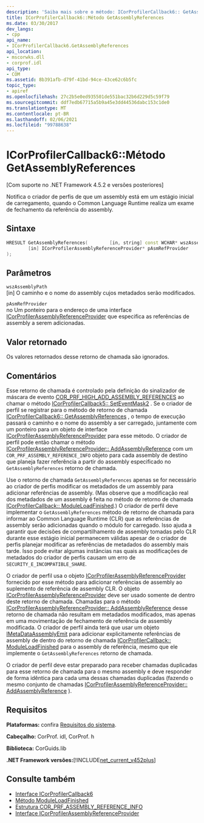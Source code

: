 ```yaml
---
description: 'Saiba mais sobre o método: ICorProfilerCallback6:: GetAssemblyReferences'
title: ICorProfilerCallback6::Método GetAssemblyReferences
ms.date: 03/30/2017
dev_langs:
- cpp
api_name:
- ICorProfilerCallback6.GetAssemblyReferences
api_location:
- mscorwks.dll
- corprof.idl
api_type:
- COM
ms.assetid: 8b391afb-d79f-41bd-94ce-43ce62c6b5fc
topic_type:
- apiref
ms.openlocfilehash: 27c2b5e0ed935501de551bac32b6d229d5c59f79
ms.sourcegitcommit: ddf7edb67715a5b9a45e3dd44536dabc153c1de0
ms.translationtype: MT
ms.contentlocale: pt-BR
ms.lasthandoff: 02/06/2021
ms.locfileid: "99788638"
---
```

# <a name="icorprofilercallback6getassemblyreferences-method"></a>ICorProfilerCallback6::Método GetAssemblyReferences

[Com suporte no .NET Framework 4.5.2 e versões posteriores]  
  
 Notifica o criador de perfis de que um assembly está em um estágio inicial de carregamento, quando o Common Language Runtime realiza um exame de fechamento da referência do assembly.  
  
## <a name="syntax"></a>Sintaxe  
  
```cpp
HRESULT GetAssemblyReferences(        [in, string] const WCHAR* wszAssemblyPath,  
        [in] ICorProfilerAssemblyReferenceProvider* pAsmRefProvider  
);  
```  
  
## <a name="parameters"></a>Parâmetros  

 `wszAssemblyPath`  
 [in] O caminho e o nome do assembly cujos metadados serão modificados.  
  
 `pAsmRefProvider`  
 no Um ponteiro para o endereço de uma interface [ICorProfilerAssemblyReferenceProvider](icorprofilerassemblyreferenceprovider-interface.md) que especifica as referências de assembly a serem adicionadas.  
  
## <a name="return-value"></a>Valor retornado  

 Os valores retornados desse retorno de chamada são ignorados.  
  
## <a name="remarks"></a>Comentários  

 Esse retorno de chamada é controlado pela definição do sinalizador de máscara de evento [COR_PRF_HIGH_ADD_ASSEMBLY_REFERENCES](cor-prf-high-monitor-enumeration.md) ao chamar o método [ICorProfilerCallback5:: SetEventMask2](icorprofilerinfo5-seteventmask2-method.md) . Se o criador de perfil se registrar para o método de retorno de chamada [ICorProfilerCallback6:: GetAssemblyReferences](icorprofilercallback6-getassemblyreferences-method.md) , o tempo de execução passará o caminho e o nome do assembly a ser carregado, juntamente com um ponteiro para um objeto de interface [ICorProfilerAssemblyReferenceProvider](icorprofilerassemblyreferenceprovider-interface.md) para esse método. O criador de perfil pode então chamar o método [ICorProfilerAssemblyReferenceProvider:: AddAssemblyReference](icorprofilerassemblyreferenceprovider-addassemblyreference-method.md) com um `COR_PRF_ASSEMBLY_REFERENCE_INFO` objeto para cada assembly de destino que planeja fazer referência a partir do assembly especificado no `GetAssemblyReferences` retorno de chamada.  
  
 Use o retorno de chamada `GetAssemblyReferences` apenas se for necessário ao criador de perfis modificar os metadados de um assembly para adicionar referências de assembly. (Mas observe que a modificação real dos metadados de um assembly é feita no método de retorno de chamada [ICorProfilerCallback:: ModuleLoadFinished](icorprofilercallback-moduleloadfinished-method.md).) O criador de perfil deve implementar o `GetAssemblyReferences` método de retorno de chamada para informar ao Common Language Runtime (CLR) que as referências de assembly serão adicionadas quando o módulo for carregado.  Isso ajuda a garantir que decisões de compartilhamento de assembly tomadas pelo CLR durante esse estágio inicial permanecem válidas apesar de o criador de perfis planejar modificar as referências de metadados do assembly mais tarde.  Isso pode evitar algumas instâncias nas quais as modificações de metadados do criador de perfis causam um erro de `SECURITY_E_INCOMPATIBLE_SHARE`.  
  
 O criador de perfil usa o objeto [ICorProfilerAssemblyReferenceProvider](icorprofilerassemblyreferenceprovider-interface.md) fornecido por esse método para adicionar referências de assembly ao suplemento de referência de assembly CLR.  O objeto [ICorProfilerAssemblyReferenceProvider](icorprofilerassemblyreferenceprovider-interface.md) deve ser usado somente de dentro deste retorno de chamada. Chamadas para o método [ICorProfilerAssemblyReferenceProvider:: AddAssemblyReference](icorprofilerassemblyreferenceprovider-addassemblyreference-method.md) desse retorno de chamada não resultam em metadados modificados, mas apenas em uma movimentação de fechamento de referência de assembly modificada. O criador de perfil ainda terá que usar um objeto [IMetaDataAssemblyEmit](../metadata/imetadataassemblyemit-interface.md) para adicionar explicitamente referências de assembly de dentro do retorno de chamada [ICorProfilerCallback:: ModuleLoadFinished](icorprofilercallback-moduleloadfinished-method.md) para o assembly de referência, mesmo que ele implemente o `GetAssemblyReferences` retorno de chamada.  
  
 O criador de perfil deve estar preparado para receber chamadas duplicadas para esse retorno de chamada para o mesmo assembly e deve responder de forma idêntica para cada uma dessas chamadas duplicadas (fazendo o mesmo conjunto de chamadas [ICorProfilerAssemblyReferenceProvider:: AddAssemblyReference](icorprofilerassemblyreferenceprovider-addassemblyreference-method.md) ).  
  
## <a name="requirements"></a>Requisitos  

 **Plataformas:** confira [Requisitos do sistema](../../get-started/system-requirements.md).  
  
 **Cabeçalho:** CorProf. idl, CorProf. h  
  
 **Biblioteca:** CorGuids.lib  
  
 **.NET Framework versões:**[!INCLUDE[net_current_v452plus](../../../../includes/net-current-v452plus-md.md)]  
  
## <a name="see-also"></a>Consulte também

- [Interface ICorProfilerCallback6](icorprofilercallback6-interface.md)
- [Método ModuleLoadFinished](icorprofilercallback-moduleloadfinished-method.md)
- [Estrutura COR_PRF_ASSEMBLY_REFERENCE_INFO](cor-prf-assembly-reference-info-structure.md)
- [Interface ICorProfilerAssemblyReferenceProvider](icorprofilerassemblyreferenceprovider-interface.md)
